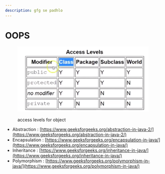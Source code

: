 ```yaml
---
description: gfg se padhlo
---
```


# OOPS

<figure><img src="../.gitbook/assets/Untitled (1) (2) (1) (1) (1).png" alt=""><figcaption><p>access levels for object</p></figcaption></figure>

* Abstraction : [https://www.geeksforgeeks.org/abstraction-in-java-2/](https://www.geeksforgeeks.org/abstraction-in-java-2/)
* Encapsulation : [https://www.geeksforgeeks.org/encapsulation-in-java/](https://www.geeksforgeeks.org/encapsulation-in-java/)
* Inheritance : [https://www.geeksforgeeks.org/inheritance-in-java/](https://www.geeksforgeeks.org/inheritance-in-java/)
* Polymorphism : [https://www.geeksforgeeks.org/polymorphism-in-java/](https://www.geeksforgeeks.org/polymorphism-in-java/)


